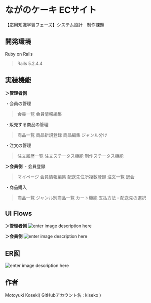 # ながのケーキ ECサイト
【応用知識学習フェーズ】システム設計　制作課題

## 開発環境
Ruby on Rails

> Rails 5.2.4.4

## 実装機能
**＞管理者側**

 ・会員の管理
> 会員一覧
> 会員情報編集

・販売する商品の管理
>商品一覧
> 商品新規登録
> 商品編集
> ジャンル分け

・注文の管理
> 注文履歴一覧
> 注文ステータス機能
> 制作ステータス機能

**＞会員側**
・会員登録
>マイページ
 >会員情報編集
 >配送先住所複数登録
 >注文一覧
 >退会

・商品購入
> 商品一覧
> ジャンル別商品一覧
> カート機能
> 支払方法・配送先の選択

## UI Flows
**＞管理者側**
![enter image description here](https://user-images.githubusercontent.com/74491422/104919253-49734b00-59d9-11eb-90cc-c03099dcbab8.png)

**＞会員側**
![enter image description here](https://user-images.githubusercontent.com/74491422/104919406-8a6b5f80-59d9-11eb-84c9-2989a235e9e6.png)

## ER図
![enter image description here](https://user-images.githubusercontent.com/74491422/104920878-d5867200-59db-11eb-9355-368ddd832060.png)

## 作者
Motoyuki Koseki( GitHubアカウント名 : kiseko )

